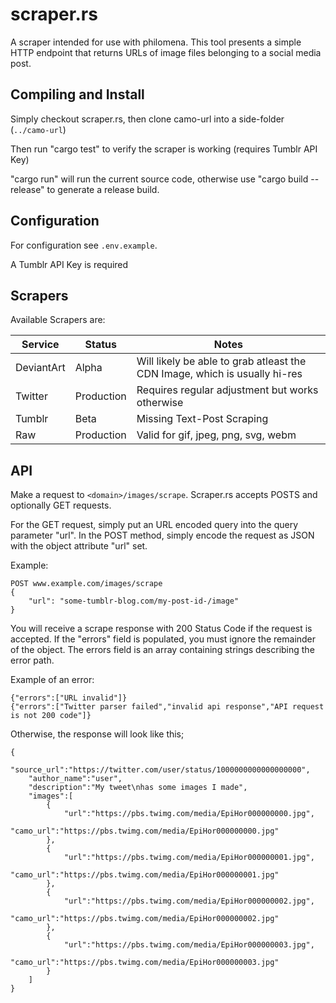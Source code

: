 # scraper.rs

A scraper intended for use with philomena. This tool presents a simple HTTP endpoint that returns URLs of image files belonging to a social media post.

## Compiling and Install

Simply checkout scraper.rs, then clone camo-url into a side-folder (`../camo-url`)

Then run "cargo test" to verify the scraper is working (requires Tumblr API Key)

"cargo run" will run the current source code, otherwise use "cargo build --release" to generate a release build.

## Configuration

For configuration see `.env.example`.

A Tumblr API Key is required

## Scrapers

Available Scrapers are:

| Service     | Status      | Notes                                                                         |
|-------------|-------------|-------------------------------------------------------------------------------|
| DeviantArt  | Alpha       | Will likely be able to grab atleast the CDN Image, which is usually hi-res    |
| Twitter     | Production  | Requires regular adjustment but works otherwise                               |
| Tumblr      | Beta        | Missing Text-Post Scraping                                                    |
| Raw         | Production  | Valid for gif, jpeg, png, svg, webm                                           |

## API

Make a request to `<domain>/images/scrape`. Scraper.rs accepts POSTS and optionally GET requests.

For the GET request, simply put an URL encoded query into the query parameter "url". In the POST method, simply encode the request as JSON with the object attribute "url" set.

Example:

```
POST www.example.com/images/scrape
{
    "url": "some-tumblr-blog.com/my-post-id-/image"
}
```

You will receive a scrape response with 200 Status Code if the request is accepted. If the "errors" field is populated, you must ignore the remainder of the object. The errors field is an array containing strings describing the error path.

Example of an error:

```
{"errors":["URL invalid"]}
{"errors":["Twitter parser failed","invalid api response","API request is not 200 code"]}
```

Otherwise, the response will look like this;

```
{
    "source_url":"https://twitter.com/user/status/1000000000000000000",
    "author_name":"user",
    "description":"My tweet\nhas some images I made",
    "images":[
        {
            "url":"https://pbs.twimg.com/media/EpiHor000000000.jpg",
            "camo_url":"https://pbs.twimg.com/media/EpiHor000000000.jpg"
        },
        {
            "url":"https://pbs.twimg.com/media/EpiHor000000001.jpg",
            "camo_url":"https://pbs.twimg.com/media/EpiHor000000001.jpg"
        },
        {
            "url":"https://pbs.twimg.com/media/EpiHor000000002.jpg",
            "camo_url":"https://pbs.twimg.com/media/EpiHor000000002.jpg"
        },
        {
            "url":"https://pbs.twimg.com/media/EpiHor000000003.jpg",
            "camo_url":"https://pbs.twimg.com/media/EpiHor000000003.jpg"
        }
    ]
}
```